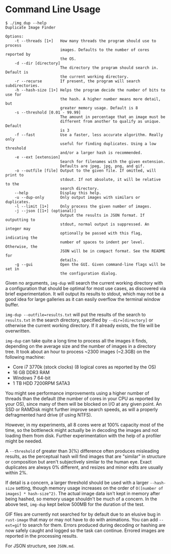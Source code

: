 Command Line Usage
==================
```shell
$ ./img_dup --help
Duplicate Image Finder

Options:
    -t --threads [1+]   How many threads the program should use to process
                        images. Defaults to the number of cores reported by
                        the OS.
    -d --dir [directory]
                        The directory the program should search in. Default is
                        the current working directory.
    -r --recurse        If present, the program will search subdirectories.
    -h --hash-size [1+] Helps the program decide the number of bits to use for
                        the hash. A higher number means more detail, but
                        greater memory usage. Default is 8
    -s --threshold [0.01 - 99.99]
                        The amount in percentage that an image must be
                        different from another to qualify as unique. Default
                        is 3
    -f --fast           Use a faster, less accurate algorithm. Really only
                        useful for finding duplicates. Using a low threshold
                        and/or a larger hash is recommended.
    -e --ext [extension]
                        Search for filenames with the given extension.
                        Defaults are jpeg, jpg, png, and gif.
    -o --outfile [file] Output to the given file. If omitted, will print to
                        stdout. If not absolute, it will be relative to the
                        search directory.
    --help              Display this help.
    -u --dup-only       Only output images with similars or duplicates.
    -l --limit [1+]     Only process the given number of images.
    -j --json [[1+] (optional)]
                        Output the results in JSON format. If outputting to
                        stdout, normal output is suppressed. An integer may
                        optionally be passed with this flag, indicating the
                        number of spaces to indent per level. Otherwise, the
                        JSON will be in compact format. See the README for
                        details.
    -g --gui            Open the GUI. Given command-line flags will be set in
                        the configuration dialog.
```

Given no arguments, `img-dup` will search the current working directory with a configuration that should be optimal
for most use cases, as discovered via brief experimentation. It will output its results to stdout, which may not be a good idea for large galleries as it can easily overflow the terminal window buffer.

`img-dup --outfile=results.txt` will put the results of the search to `results.txt` in the search directory, specified by `--dir=[directory]` or otherwise the current working directory. If it already exists, the file will be overwritten.

`img-dup` can take quite a long time to process all the images it finds, depending on the average size and the number of images in a directory tree. It took about an hour to process ~2300 images (~2.3GB) on the following machine:

* Core i7 3770k (stock clocks) (8 logical cores as reported by the OS)
* 16 GB DDR3 RAM
* Windows 7 64-bit
* 1 TB HDD 7200RPM SATA3

You might see performance improvements using a higher number of threads than the default (the number of cores in your CPU as reported by your OS), since many of them will be blocked on I/O at any given point. An SSD or RAMDisk might further improve search speeds, as will a properly defragmented hard drive (if using NTFS).

However, in my experiments, all 8 cores were at 100% capacity most of the time, so the bottleneck might actually be in decoding the images and not loading them from disk. Further experimentation with the help of a profiler might be needed.

A `--threshold` of greater than 3(%) difference often produces misleading results, as the perceptual hash will find images that are "similar" in structure or composition but aren't subjectively similar to the human eye. Exact duplicates are always 0% different, and resizes and minor edits are usually within 2%.

If detail is a concern, a larger threshold should be used with a larger `--hash-size` setting, though memory usage increases on the order of `O([number of images] * hash-size^2)`. The actual image data isn't kept in memory after being hashed, so memory usage shouldn't be much of a concern. In the above test, `img-dup` kept below 500MB for the duration of the test.

GIF files are currently not searched for by default due to an elusive bug in `rust-image` that may or may not have to do with animations. You can add `--ext=gif` to search for them. Errors produced during decoding or hashing are now safely caught and logged so the task can continue. Errored images are reported in the processing results.

For JSON structure, see `JSON.md`.

